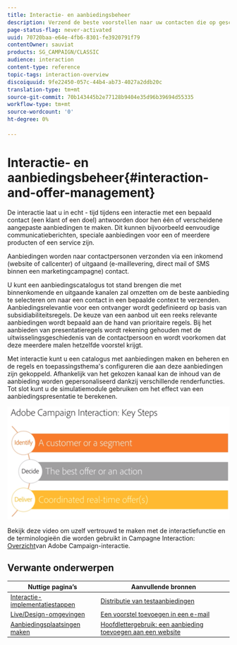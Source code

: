 ```yaml
---
title: Interactie- en aanbiedingsbeheer
description: Verzend de beste voorstellen naar uw contacten die op geschiktheidsregels worden gebaseerd.
page-status-flag: never-activated
uuid: 70720baa-e64e-4fb6-8301-fe3920791f79
contentOwner: sauviat
products: SG_CAMPAIGN/CLASSIC
audience: interaction
content-type: reference
topic-tags: interaction-overview
discoiquuid: 9fe22450-057c-44b4-ab73-4027a2ddb20c
translation-type: tm+mt
source-git-commit: 70b143445b2e77128b9404e35d96b39694d55335
workflow-type: tm+mt
source-wordcount: '0'
ht-degree: 0%

---
```



# Interactie- en aanbiedingsbeheer{#interaction-and-offer-management}

De interactie laat u in echt - tijd tijdens een interactie met een bepaald contact (een klant of een doel) antwoorden door hen één of verscheidene aangepaste aanbiedingen te maken. Dit kunnen bijvoorbeeld eenvoudige communicatieberichten, speciale aanbiedingen voor een of meerdere producten of een service zijn.

Aanbiedingen worden naar contactpersonen verzonden via een inkomend (website of callcenter) of uitgaand (e-maillevering, direct mail of SMS binnen een marketingcampagne) contact.

U kunt een aanbiedingscatalogus tot stand brengen die met binnenkomende en uitgaande kanalen zal omzetten om de beste aanbieding te selecteren om naar een contact in een bepaalde context te verzenden. Aanbiedingsrelevantie voor een ontvanger wordt gedefinieerd op basis van subsidiabiliteitsregels. De keuze van een aanbod uit een reeks relevante aanbiedingen wordt bepaald aan de hand van prioritaire regels. Bij het aanbieden van presentatieregels wordt rekening gehouden met de uitwisselingsgeschiedenis van de contactpersoon en wordt voorkomen dat deze meerdere malen hetzelfde voorstel krijgt.

Met interactie kunt u een catalogus met aanbiedingen maken en beheren en de regels en toepassingsthema&#39;s configureren die aan deze aanbiedingen zijn gekoppeld. Afhankelijk van het gekozen kanaal kan de inhoud van de aanbieding worden gepersonaliseerd dankzij verschillende renderfuncties. Tot slot kunt u de simulatiemodule gebruiken om het effect van een aanbiedingspresentatie te berekenen.

![](assets/Offermgt2.png)

Bekijk deze video om uzelf vertrouwd te maken met de interactiefunctie en de terminologieën die worden gebruikt in Campagne Interaction: [Overzicht](https://helpx.adobe.com/campaign/classic/how-to/acs-overview.html?playlist=/ccx/v1/collection/product/campaign/classic/segment/digital-marketers/explevel/intermediate/applaunch/get-started/collection.ccx.js&amp;ref=helpx.adobe.com)van Adobe Campaign-interactie.

## Verwante onderwerpen

| Nuttige pagina’s | Aanvullende bronnen |
|---|---|
| [Interactie-implementatiestappen](../../interaction/using/implementation-steps.md) | [Distributie van testaanbiedingen](../../interaction/using/about-offers-simulation.md) |
| [Live/Design-omgevingen](../../interaction/using/live-design-environments.md) | [Een voorstel toevoegen in een e-mail](../../interaction/using/integrating-an-offer-via-the-wizard.md) |
| [Aanbiedingsplaatsingen maken](../../interaction/using/creating-offer-spaces.md) | [Hoofdlettergebruik: een aanbieding toevoegen aan een website](../../interaction/using/offers-on-an-inbound-channel.md) |